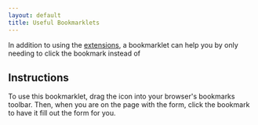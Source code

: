 ```yaml
---
layout: default
title: Useful Bookmarklets
---
```

<div class="container" markdown="1">

In addition to using the [extensions](/our-process), a bookmarklet can help you by only needing to click the bookmark instead of


Instructions
---
To use this bookmarklet, drag the icon into your browser's bookmarks toolbar. Then, when you are on the page with the form, click the bookmark to have it fill out the form for you.


<p><a href='javascript:$("#Marker0Div button").click();'><i class="fa fa-check fa-6x" aria-hidden="true"></i><span style="display:none;">Click the First Select Visit Time button on the page</span></a></p>


<p><a href='javascript:$('input[name=preRegTimeSlotID]:first').attr('checked', true); $('form[name=DatesForm]').submit();'><i class="fa fa-bolt fa-6x" aria-hidden="true"></i><span style="display:none;">Click the first radio button and submit the form. </span></a></p>
</div>
</div>
